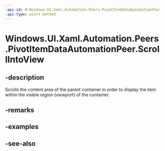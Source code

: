 ```yaml
---
-api-id: M:Windows.UI.Xaml.Automation.Peers.PivotItemDataAutomationPeer.ScrollIntoView
-api-type: winrt method
---
```


<!-- Method syntax
public void ScrollIntoView()
-->

# Windows.UI.Xaml.Automation.Peers.PivotItemDataAutomationPeer.ScrollIntoView

## -description
Scrolls the content area of the parent container in order to display the item within the visible region (viewport) of the container.



## -remarks

## -examples

## -see-also
